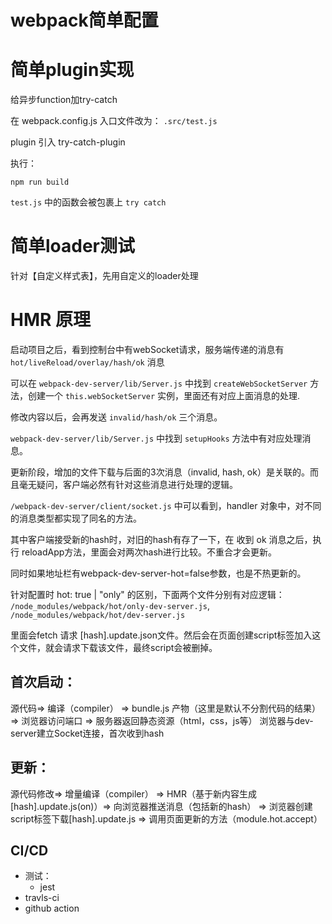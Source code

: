 # webpack简单配置
# 简单plugin实现
给异步function加try-catch

在 webpack.config.js 入口文件改为： `.src/test.js`

plugin 引入 try-catch-plugin

执行：
```
npm run build
```

`test.js` 中的函数会被包裹上 `try catch`

# 简单loader测试
针对【自定义样式表】，先用自定义的loader处理

# HMR 原理
启动项目之后，看到控制台中有webSocket请求，服务端传递的消息有 `hot/liveReload/overlay/hash/ok` 消息

可以在  `webpack-dev-server/lib/Server.js` 中找到 `createWebSocketServer` 方法，创建一个 `this.webSocketServer` 实例，里面还有对应上面消息的处理.

修改内容以后，会再发送 `invalid/hash/ok` 三个消息。

`webpack-dev-server/lib/Server.js` 中找到 `setupHooks` 方法中有对应处理消息。

更新阶段，增加的文件下载与后面的3次消息（invalid, hash, ok）是关联的。而且毫无疑问，客户端必然有针对这些消息进行处理的逻辑。

`/webpack-dev-server/client/socket.js` 中可以看到，handler 对象中，对不同的消息类型都实现了同名的方法。

其中客户端接受新的hash时，对旧的hash有存了一下，在 收到 ok 消息之后，执行 reloadApp方法，里面会对两次hash进行比较。不重合才会更新。

同时如果地址栏有webpack-dev-server-hot=false参数，也是不热更新的。

针对配置时 hot: true | "only" 的区别，下面两个文件分别有对应逻辑：
`/node_modules/webpack/hot/only-dev-server.js`,
`/node_modules/webpack/hot/dev-server.js`

里面会fetch 请求 [hash].update.json文件。然后会在页面创建script标签加入这个文件，就会请求下载该文件，最终script会被删掉。


## 首次启动：
源代码=> 编译（compiler） => bundle.js 产物（这里是默认不分割代码的结果） => 浏览器访问端口 => 服务器返回静态资源（html，css，js等）
浏览器与dev-server建立Socket连接，首次收到hash

## 更新：
源代码修改=> 增量编译（compiler） => HMR（基于新内容生成[hash].update.js(on)）=> 向浏览器推送消息（包括新的hash） => 浏览器创建script标签下载[hash].update.js => 调用页面更新的方法（module.hot.accept）


## CI/CD
- 测试：
  - jest
- travls-ci
- github action



